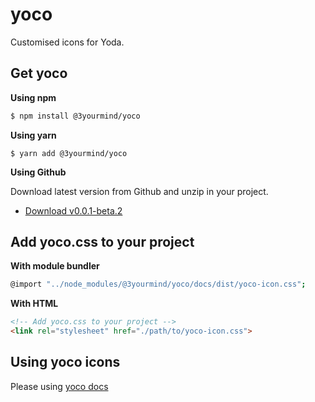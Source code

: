 # yoco

Customised icons for Yoda.

## Get yoco

**Using npm**
```bash
$ npm install @3yourmind/yoco
```

**Using yarn**

```
$ yarn add @3yourmind/yoco
```

**Using Github**

Download latest version from Github and unzip in your project.

* [Download v0.0.1-beta.2](https://github.com/3YOURMIND/yoco/releases/tag/v0.0.1-beta.2)

## Add yoco.css to your project

**With module bundler**
```bash
@import "../node_modules/@3yourmind/yoco/docs/dist/yoco-icon.css";
```
**With HTML**
```html
<!-- Add yoco.css to your project -->
<link rel="stylesheet" href="./path/to/yoco-icon.css">
```

## Using yoco icons

Please using [yoco docs](https://3yourmind.github.io/yoco)

